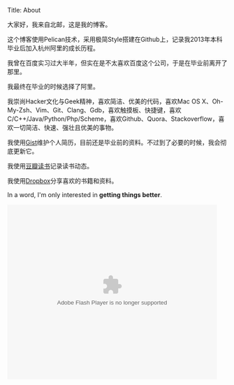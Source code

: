 Title: About

大家好，我来自北邮，这是我的博客。

这个博客使用Pelican技术，采用极简Style搭建在Github上，记录我2013年本科毕业后加入杭州阿里的成长历程。

我曾在百度实习过大半年，但实在是不太喜欢百度这个公司，于是在毕业前离开了那里。

我最终在毕业的时候选择了阿里。

我崇尚Hacker文化与Geek精神，喜欢简洁、优美的代码，喜欢Mac OS X、Oh-My-Zsh、Vim、Git、Clang、Gdb，喜欢触摸板、快捷键，喜欢C/C++/Java/Python/Php/Scheme，喜欢Github、Quora、Stackoverflow，喜欢一切简洁、快速、强壮且优美的事物。

我使用[Gist](https://gist.github.com/lizherui/6184006)维护个人简历，目前还是毕业前的资料。不过到了必要的时候，我会彻底更新它。

我使用[豆瓣读书](http://book.douban.com/people/lizherui)记录读书动态。

我使用[Dropbox](https://www.dropbox.com/sh/hgihoqsrpnjnl2d/0EBmxC5_BL)分享喜欢的书籍和资料。

In a word, I'm only interested in **getting things better**.

<embed src="http://static.youku.com/v1.0.0149/v/swf/loader.swf?VideoIDS=XMzExMzIxODA0&winType=adshow&isAutoPlay=true" quality="best" width="480" height="400" align="middle" allowScriptAccess="never"  allowNetworking="internal" type="application/x-shockwave-flash"></embed>

